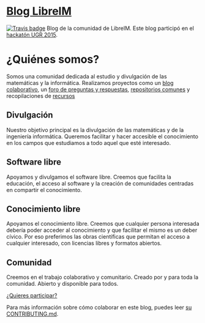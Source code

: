 [Blog LibreIM](//libreim.github.io/blog/)
========================================================

[![Travis badge](https://travis-ci.org/libreim/blog.svg?branch=site)](https://travis-ci.org/libreim/blog)
Blog de la comunidad de LibreIM. Este blog participó en el [hackatón UGR 2015](http://sl.ugr.es/hackatonugr).

¿Quiénes somos?
==================
Somos una comunidad dedicada al estudio y divulgación de las matemáticas y la informática. Realizamos proyectos como un [blog colaborativo](//libreim.github.io/blog/), un [foro de preguntas y respuestas](//libreim.github.io/overflow/), [repositorios comunes](https://github.com/libreim) y recopilaciones de [recursos](//libreim.github.io/recursos/)

## Divulgación
Nuestro objetivo principal es la divulgación de las matemáticas y de la ingeniería informática. Queremos facilitar y hacer accesible el conocimiento en los campos que estudiamos a todo aquel que esté interesado.

## Software libre
Apoyamos y divulgamos el software libre. Creemos que facilita la educación, el acceso al software y la creación de comunidades centradas en compartir el conocimiento.

## Conocimiento libre
Apoyamos el conocimiento libre. Creemos que cualquier persona interesada debería poder acceder al conocimiento y que facilitar el mismo es un deber cívico. Por eso preferimos las obras científicas que permitan el acceso a cualquier interesado, con licencias libres y formatos abiertos.

## Comunidad
Creemos en el trabajo colaborativo y comunitario. Creado por y para toda la comunidad. Abierto y disponible para todos.


[¿Quieres participar?](//libreim.github.io/contributing/)

Para más información sobre cómo colaborar en este blog, puedes leer [su CONTRIBUTING.md](//github.com/libreim/blog/blob/sites/CONTRIBUTING.md).

